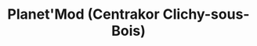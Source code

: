---
title: "Planet'Mod (Centrakor Clichy-sous-Bois)"
url: /clichy-sous-bois/planetmod-centrakor-clichy-sous-bois/
shop: Raumausstattung
---